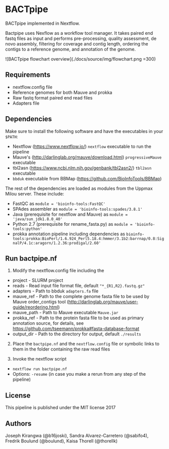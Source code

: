 # BACTpipe
BACTpipe implemented in Nextflow.

Bactpipe uses Nexflow as a workflow tool manager. It takes paired end fastq
files as input and performs pre-processing, quality assessment, de novo
assembly, filtering for coverage and contig length, ordering the contigs to a
reference genome, and annotation of the genome. 

![BACTpipe flowchart overview](./docs/source/img/flowchart.png =300)

## Requirements
* nextflow.config file
* Reference genomes for both Mauve and prokka
* Raw fastq format paired end read files
* Adapters file


## Dependencies
Make sure to install the following software and have the executables in your `$PATH`:

* Nextflow (https://www.nextflow.io/) `nextflow` executable to run the pipeline
* Mauve's (http://darlinglab.org/mauve/download.html) `progressiveMauve` executable
* tbl2asn (https://www.ncbi.nlm.nih.gov/genbank/tbl2asn2/) `tbl2asn` executable
* `bbduk` executable from BBMap (https://github.com/BioInfoTools/BBMap)

The rest of the dependencies are loaded as modules from the Uppmax Milou server. These include:

* FastQC as `module = 'bioinfo-tools:FastQC'`
* SPAdes assembler as `module = 'bioinfo-tools:spades/3.8.1'`
* Java (prerequisite for nextflow and Mauve) as `module = 'java/sun_jdk1.8.0_40'`
* Python 2.7 (prerequisite for rename_fasta.py) as `module = 'bioinfo-tools:python'`
* prokka annotation pipeline including dependencies as `bioinfo-tools:prokka:BioPerl/1.6.924_Perl5.18.4:hmmer/3.1b2:barrnap/0.8:SignalP/4.1c:aragorn/1.2.36:prodigal/2.60'`


## Run bactpipe.nf 
1. Modify the nextflow.config file including the 

* project - SLURM project
* reads - Read input file format file, default `"*_{R1,R2}.fastq.gz"`
* adapters - Path to bbduk `adapters.fa` file
* mauve_ref - Path to the complete genome fasta file to be used by Mauve order_contigs tool (http://darlinglab.org/mauve/user-guide/reordering.html)
* mauve_path - Path to Mauve executable `Mauve.jar`
* prokka_ref - Path to the protein fasta file to be used as primary annotation source, for details, see https://github.com/tseemann/prokka#fasta-database-format
* output_dir - Path to the directory for output, default `./results`

2. Place the `bactpipe.nf` and the `nextflow.config` file or symbolic links to them in the folder containing the raw read files

3. Invoke the nextflow script
*  `nextflow run bactpipe.nf`
*  Options: `-resume` (in case you make a rerun from any step of the pipeline)


## License
This pipeline is published under the MIT license 2017


## Authors
Joseph Kirangwa (@b16joski), 
Sandra Alvarez-Carretero (@sabifo4),
Fredrik Boulund (@boulund),
Kaisa Thorell (@thorellk)
